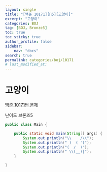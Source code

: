 ```yaml
---
layout:	single
title: "[백준 10171][🤎5][고양이]"
excerpt: "고양이"
categories: BOJ
tag: [BOJ, Bronze5]
toc: true
toc_sticky: true
author_profile: false
sidebar:
    nav: "docs"
search: true
permalink: categories/boj/10171
# last_modified_at:
---
```


# 고양이

<a href="https://www.acmicpc.net/problem/10171">백준 10171번 문제</a>

난이도 브론즈5


```java
public class Main {

	public static void main(String[] args) {
		System.out.println("\\    /\\");
		System.out.println(" )  ( ')");
		System.out.println("(  /  )");
		System.out.println(" \\(__)|");
	}

}
```


